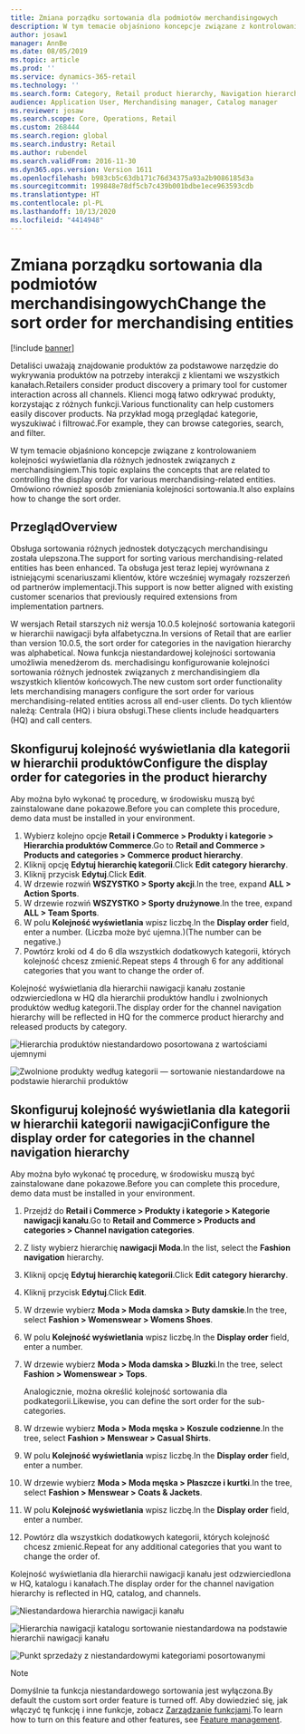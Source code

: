 ```yaml
---
title: Zmiana porządku sortowania dla podmiotów merchandisingowych
description: W tym temacie objaśniono koncepcje związane z kontrolowaniem kolejności wyświetlania dla różnych jednostek związanych z merchandisingiem w Dynamics 365 Commerce.
author: josaw1
manager: AnnBe
ms.date: 08/05/2019
ms.topic: article
ms.prod: ''
ms.service: dynamics-365-retail
ms.technology: ''
ms.search.form: Category, Retail product hierarchy, Navigation hierarchy
audience: Application User, Merchandising manager, Catalog manager
ms.reviewer: josaw
ms.search.scope: Core, Operations, Retail
ms.custom: 268444
ms.search.region: global
ms.search.industry: Retail
ms.author: rubendel
ms.search.validFrom: 2016-11-30
ms.dyn365.ops.version: Version 1611
ms.openlocfilehash: b983cb5c63db171c76d34375a93a2b9086185d3a
ms.sourcegitcommit: 199848e78df5cb7c439b001bdbe1ece963593cdb
ms.translationtype: HT
ms.contentlocale: pl-PL
ms.lasthandoff: 10/13/2020
ms.locfileid: "4414948"
---
```

# <a name="change-the-sort-order-for-merchandising-entities"></a><span data-ttu-id="32d1a-103">Zmiana porządku sortowania dla podmiotów merchandisingowych</span><span class="sxs-lookup"><span data-stu-id="32d1a-103">Change the sort order for merchandising entities</span></span>


[!include [banner](includes/banner.md)]

<span data-ttu-id="32d1a-104">Detaliści uważają znajdowanie produktów za podstawowe narzędzie do wykrywania produktów na potrzeby interakcji z klientami we wszystkich kanałach.</span><span class="sxs-lookup"><span data-stu-id="32d1a-104">Retailers consider product discovery a primary tool for customer interaction across all channels.</span></span> <span data-ttu-id="32d1a-105">Klienci mogą łatwo odkrywać produkty, korzystając z różnych funkcji.</span><span class="sxs-lookup"><span data-stu-id="32d1a-105">Various functionality can help customers easily discover products.</span></span> <span data-ttu-id="32d1a-106">Na przykład mogą przeglądać kategorie, wyszukiwać i filtrować.</span><span class="sxs-lookup"><span data-stu-id="32d1a-106">For example, they can browse categories, search, and filter.</span></span>

<span data-ttu-id="32d1a-107">W tym temacie objaśniono koncepcje związane z kontrolowaniem kolejności wyświetlania dla różnych jednostek związanych z merchandisingiem.</span><span class="sxs-lookup"><span data-stu-id="32d1a-107">This topic explains the concepts that are related to controlling the display order for various merchandising-related entities.</span></span> <span data-ttu-id="32d1a-108">Omówiono również sposób zmieniania kolejności sortowania.</span><span class="sxs-lookup"><span data-stu-id="32d1a-108">It also explains how to change the sort order.</span></span>

## <a name="overview"></a><span data-ttu-id="32d1a-109">Przegląd</span><span class="sxs-lookup"><span data-stu-id="32d1a-109">Overview</span></span>

<span data-ttu-id="32d1a-110">Obsługa sortowania różnych jednostek dotyczących merchandisingu została ulepszona.</span><span class="sxs-lookup"><span data-stu-id="32d1a-110">The support for sorting various merchandising-related entities has been enhanced.</span></span> <span data-ttu-id="32d1a-111">Ta obsługa jest teraz lepiej wyrównana z istniejącymi scenariuszami klientów, które wcześniej wymagały rozszerzeń od partnerów implementacji.</span><span class="sxs-lookup"><span data-stu-id="32d1a-111">This support is now better aligned with existing customer scenarios that previously required extensions from implementation partners.</span></span>

<span data-ttu-id="32d1a-112">W wersjach Retail starszych niż wersja 10.0.5 kolejność sortowania kategorii w hierarchii nawigacji była alfabetyczna.</span><span class="sxs-lookup"><span data-stu-id="32d1a-112">In versions of Retail that are earlier than version 10.0.5, the sort order for categories in the navigation hierarchy was alphabetical.</span></span> <span data-ttu-id="32d1a-113">Nowa funkcja niestandardowej kolejności sortowania umożliwia menedżerom ds. merchadisingu konfigurowanie kolejności sortowania różnych jednostek związanych z merchandisingiem dla wszystkich klientów końcowych.</span><span class="sxs-lookup"><span data-stu-id="32d1a-113">The new custom sort order functionality lets merchandising managers configure the sort order for various merchandising-related entities across all end-user clients.</span></span> <span data-ttu-id="32d1a-114">Do tych klientów należą: Centrala (HQ) i biura obsługi.</span><span class="sxs-lookup"><span data-stu-id="32d1a-114">These clients include headquarters (HQ) and call centers.</span></span>

## <a name="configure-the-display-order-for-categories-in-the-product-hierarchy"></a><span data-ttu-id="32d1a-115">Skonfiguruj kolejność wyświetlania dla kategorii w hierarchii produktów</span><span class="sxs-lookup"><span data-stu-id="32d1a-115">Configure the display order for categories in the product hierarchy</span></span>

<span data-ttu-id="32d1a-116">Aby można było wykonać tę procedurę, w środowisku muszą być zainstalowane dane pokazowe.</span><span class="sxs-lookup"><span data-stu-id="32d1a-116">Before you can complete this procedure, demo data must be installed in your environment.</span></span>

1. <span data-ttu-id="32d1a-117">Wybierz kolejno opcje **Retail i Commerce \> Produkty i kategorie \> Hierarchia produktów Commerce**.</span><span class="sxs-lookup"><span data-stu-id="32d1a-117">Go to **Retail and Commerce \> Products and categories \> Commerce product hierarchy**.</span></span>
2. <span data-ttu-id="32d1a-118">Kliknij opcję **Edytuj hierarchię kategorii**.</span><span class="sxs-lookup"><span data-stu-id="32d1a-118">Click **Edit category hierarchy**.</span></span>
3. <span data-ttu-id="32d1a-119">Kliknij przycisk **Edytuj**.</span><span class="sxs-lookup"><span data-stu-id="32d1a-119">Click **Edit**.</span></span>
4. <span data-ttu-id="32d1a-120">W drzewie rozwiń **WSZYSTKO \> Sporty akcji**.</span><span class="sxs-lookup"><span data-stu-id="32d1a-120">In the tree, expand **ALL \> Action Sports**.</span></span>
5. <span data-ttu-id="32d1a-121">W drzewie rozwiń **WSZYSTKO \> Sporty drużynowe**.</span><span class="sxs-lookup"><span data-stu-id="32d1a-121">In the tree, expand **ALL \> Team Sports**.</span></span>
6. <span data-ttu-id="32d1a-122">W polu **Kolejność wyświetlania** wpisz liczbę.</span><span class="sxs-lookup"><span data-stu-id="32d1a-122">In the **Display order** field, enter a number.</span></span> <span data-ttu-id="32d1a-123">(Liczba może być ujemna.)</span><span class="sxs-lookup"><span data-stu-id="32d1a-123">(The number can be negative.)</span></span>
7. <span data-ttu-id="32d1a-124">Powtórz kroki od 4 do 6 dla wszystkich dodatkowych kategorii, których kolejność chcesz zmienić.</span><span class="sxs-lookup"><span data-stu-id="32d1a-124">Repeat steps 4 through 6 for any additional categories that you want to change the order of.</span></span>

<span data-ttu-id="32d1a-125">Kolejność wyświetlania dla hierarchii nawigacji kanału zostanie odzwierciedlona w HQ dla hierarchii produktów handlu i zwolnionych produktów według kategorii.</span><span class="sxs-lookup"><span data-stu-id="32d1a-125">The display order for the channel navigation hierarchy will be reflected in HQ for the commerce product hierarchy and released products by category.</span></span>

![Hierarchia produktów niestandardowo posortowana z wartościami ujemnymi](./media/RetailProductHierarchyCustomSortedWithNegativeValues.png)

![Zwolnione produkty według kategorii — sortowanie niestandardowe na podstawie hierarchii produktów](./media/ReleasedProductsByCategoryCustomSortedBasedOnRetailProductHierarchy.png)

## <a name="configure-the-display-order-for-categories-in-the-channel-navigation-hierarchy"></a><span data-ttu-id="32d1a-128">Skonfiguruj kolejność wyświetlania dla kategorii w hierarchii kategorii nawigacji</span><span class="sxs-lookup"><span data-stu-id="32d1a-128">Configure the display order for categories in the channel navigation hierarchy</span></span>

<span data-ttu-id="32d1a-129">Aby można było wykonać tę procedurę, w środowisku muszą być zainstalowane dane pokazowe.</span><span class="sxs-lookup"><span data-stu-id="32d1a-129">Before you can complete this procedure, demo data must be installed in your environment.</span></span>

1. <span data-ttu-id="32d1a-130">Przejdź do **Retail i Commerce \> Produkty i kategorie \> Kategorie nawigacji kanału**.</span><span class="sxs-lookup"><span data-stu-id="32d1a-130">Go to **Retail and Commerce \> Products and categories \> Channel navigation categories**.</span></span>
2. <span data-ttu-id="32d1a-131">Z listy wybierz hierarchię **nawigacji Moda**.</span><span class="sxs-lookup"><span data-stu-id="32d1a-131">In the list, select the **Fashion navigation** hierarchy.</span></span>
3. <span data-ttu-id="32d1a-132">Kliknij opcję **Edytuj hierarchię kategorii**.</span><span class="sxs-lookup"><span data-stu-id="32d1a-132">Click **Edit category hierarchy**.</span></span>
4. <span data-ttu-id="32d1a-133">Kliknij przycisk **Edytuj**.</span><span class="sxs-lookup"><span data-stu-id="32d1a-133">Click **Edit**.</span></span>
5. <span data-ttu-id="32d1a-134">W drzewie wybierz **Moda \> Moda damska \> Buty damskie**.</span><span class="sxs-lookup"><span data-stu-id="32d1a-134">In the tree, select **Fashion \> Womenswear \> Womens Shoes**.</span></span>
6. <span data-ttu-id="32d1a-135">W polu **Kolejność wyświetlania** wpisz liczbę.</span><span class="sxs-lookup"><span data-stu-id="32d1a-135">In the **Display order** field, enter a number.</span></span>
7. <span data-ttu-id="32d1a-136">W drzewie wybierz **Moda \> Moda damska \> Bluzki**.</span><span class="sxs-lookup"><span data-stu-id="32d1a-136">In the tree, select **Fashion \> Womenswear \> Tops**.</span></span>

    <span data-ttu-id="32d1a-137">Analogicznie, można określić kolejność sortowania dla podkategorii.</span><span class="sxs-lookup"><span data-stu-id="32d1a-137">Likewise, you can define the sort order for the sub-categories.</span></span>

8. <span data-ttu-id="32d1a-138">W drzewie wybierz **Moda \> Moda męska \> Koszule codzienne**.</span><span class="sxs-lookup"><span data-stu-id="32d1a-138">In the tree, select **Fashion \> Menswear \> Casual Shirts**.</span></span>
9. <span data-ttu-id="32d1a-139">W polu **Kolejność wyświetlania** wpisz liczbę.</span><span class="sxs-lookup"><span data-stu-id="32d1a-139">In the **Display order** field, enter a number.</span></span>
10. <span data-ttu-id="32d1a-140">W drzewie wybierz **Moda \> Moda męska \> Płaszcze i kurtki**.</span><span class="sxs-lookup"><span data-stu-id="32d1a-140">In the tree, select **Fashion \> Menswear \> Coats & Jackets**.</span></span>
11. <span data-ttu-id="32d1a-141">W polu **Kolejność wyświetlania** wpisz liczbę.</span><span class="sxs-lookup"><span data-stu-id="32d1a-141">In the **Display order** field, enter a number.</span></span>
12. <span data-ttu-id="32d1a-142">Powtórz dla wszystkich dodatkowych kategorii, których kolejność chcesz zmienić.</span><span class="sxs-lookup"><span data-stu-id="32d1a-142">Repeat for any additional categories that you want to change the order of.</span></span>

<span data-ttu-id="32d1a-143">Kolejność wyświetlania dla hierarchii nawigacji kanału jest odzwierciedlona w HQ, katalogu i kanałach.</span><span class="sxs-lookup"><span data-stu-id="32d1a-143">The display order for the channel navigation hierarchy is reflected in HQ, catalog, and channels.</span></span>

![Niestandardowa hierarchia nawigacji kanału](./media/ChannelNavCustomSorted.png)

![Hierarchia nawigacji katalogu sortowanie niestandardowa na podstawie hierarchii nawigacji kanału](./media/CatalogNavHierarchyCustomSortedBasedOnChannelNav.png)

![Punkt sprzedaży z niestandardowymi kategoriami posortowanymi](./media/POSChannelCategoriesCustomSorted.png)

> [!NOTE]
> <span data-ttu-id="32d1a-147">Domyślnie ta funkcja niestandardowego sortowania jest wyłączona.</span><span class="sxs-lookup"><span data-stu-id="32d1a-147">By default the custom sort order feature is turned off.</span></span> <span data-ttu-id="32d1a-148">Aby dowiedzieć się, jak włączyć tę funkcję i inne funkcje, zobacz [Zarządzanie funkcjami](https://docs.microsoft.com/dynamics365/unified-operations/fin-and-ops/get-started/feature-management/feature-management-overview).</span><span class="sxs-lookup"><span data-stu-id="32d1a-148">To learn how to turn on this feature and other features, see [Feature management](https://docs.microsoft.com/dynamics365/unified-operations/fin-and-ops/get-started/feature-management/feature-management-overview).</span></span>
